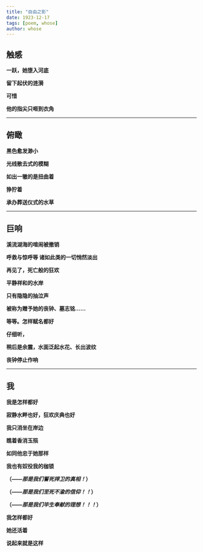 ```yaml
---
title: "自由之影"
date: 1923-12-17
tags: [poem, whose]
author: whose
---
```


## 触感

**一跃，她堕入河底**

**留下起伏的涟漪**

**可惜**

**他的指尖只咂到衣角**



----
## 俯瞰

**黑色愈发渺小**

**光线散去式的模糊**

**如出一辙的是扭曲着**

**狰狞着**

**承办葬送仪式的水草**



----
## 巨响

**溪流湖海的喧闹被撤销**

**呼救与惊呼等 诸如此类的一切悄然淡出**

**再见了，死亡般的狂欢**

**平静祥和的水岸**

**只有隐隐的抽泣声**

**被称为赠予她的丧钟、墓志铭......**

**等等。怎样赋名都好**

**仔细听，**

**稍后是余震，水面泛起水花、长出波纹**

**丧钟停止作响**


----
## 我

**我是怎样都好**

**寂静水畔也好，狂欢庆典也好**

**我只消坐在岸边**

**瞧着香消玉殒**

**如同他忠于她那样**

**我也有奴役我的枷锁**

  **（*——那是我们誓死捍卫的真相！*）**

  **（*——那是我们至死不渝的信仰！！*）**

  **（*——那是我们毕生奉献的理想！！！*）**

**我怎样都好**

**她还活着**

**说起来就是这样**

